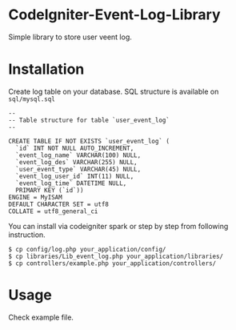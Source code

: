 # CodeIgniter-Event-Log-Library

Simple library to store user veent log.

# Installation

Create log table on your database. SQL structure is available on ``sql/mysql.sql``

```
--
-- Table structure for table `user_event_log`
--

CREATE TABLE IF NOT EXISTS `user_event_log` (
  `id` INT NOT NULL AUTO_INCREMENT,
  `event_log_name` VARCHAR(100) NULL,
  `event_log_des` VARCHAR(255) NULL,
  `user_event_type` VARCHAR(45) NULL,
  `event_log_user_id` INT(11) NULL,
  `event_log_time` DATETIME NULL,
  PRIMARY KEY (`id`))
ENGINE = MyISAM
DEFAULT CHARACTER SET = utf8
COLLATE = utf8_general_ci
```

You can install via codeigniter spark or step by step from following instruction.

    $ cp config/log.php your_application/config/
    $ cp libraries/Lib_event_log.php your_application/libraries/
    $ cp controllers/example.php your_application/controllers/

# Usage

Check example file.
